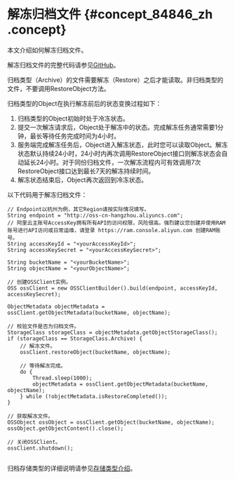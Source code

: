 # 解冻归档文件 {#concept_84846_zh .concept}

本文介绍如何解冻归档文件。

解冻归档文件的完整代码请参见[GitHub](https://github.com/aliyun/aliyun-oss-java-sdk/blob/master/src/test/java/com/aliyun/oss/integrationtests/ArchiveTest.java)。

归档类型（Archive）的文件需要解冻（Restore）之后才能读取。非归档类型的文件，不要调用RestoreObject方法。

归档类型的Object在执行解冻前后的状态变换过程如下：

1.  归档类型的Object初始时处于冷冻状态。
2.  提交一次解冻请求后，Object处于解冻中的状态。完成解冻任务通常需要1分钟，最长等待任务完成时间为4小时。
3.  服务端完成解冻任务后，Object进入解冻状态，此时您可以读取Object。解冻状态默认持续24小时，24小时内再次调用RestoreObject接口则解冻状态会自动延长24小时。对于同份归档文件，一次解冻流程内可有效调用7次RestoreObject接口达到最长7天的解冻持续时间。
4.  解冻状态结束后，Object再次返回到冷冻状态。

以下代码用于解冻归档文件：

``` {#codeblock_vim_3lm_q7a .language-java}
// Endpoint以杭州为例，其它Region请按实际情况填写。
String endpoint = "http://oss-cn-hangzhou.aliyuncs.com";
// 阿里云主账号AccessKey拥有所有API的访问权限，风险很高。强烈建议您创建并使用RAM账号进行API访问或日常运维，请登录 https://ram.console.aliyun.com 创建RAM账号。
String accessKeyId = "<yourAccessKeyId>";
String accessKeySecret = "<yourAccessKeySecret>";

String bucketName = "<yourBucketName>";
String objectName = "<yourObjectName>";

// 创建OSSClient实例。
OSS ossClient = new OSSClientBuilder().build(endpoint, accessKeyId, accessKeySecret);

ObjectMetadata objectMetadata = ossClient.getObjectMetadata(bucketName, objectName);

// 校验文件是否为归档文件。
StorageClass storageClass = objectMetadata.getObjectStorageClass();
if (storageClass == StorageClass.Archive) {
    // 解冻文件。
    ossClient.restoreObject(bucketName, objectName);

    // 等待解冻完成。
    do {
        Thread.sleep(1000);
        objectMetadata = ossClient.getObjectMetadata(bucketName, objectName);
    } while (!objectMetadata.isRestoreCompleted());
}

// 获取解冻文件。
OSSObject ossObject = ossClient.getObject(bucketName, objectName);
ossObject.getObjectContent().close();

// 关闭OSSClient。
ossClient.shutdown();
		
```

归档存储类型的详细说明请参见[存储类型介绍](../cn.zh-CN/开发指南/存储类型/存储类型介绍.md#)。

